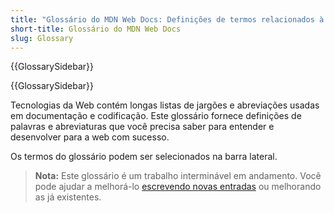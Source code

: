```yaml
---
title: "Glossário do MDN Web Docs: Definições de termos relacionados à Web"
short-title: Glossário do MDN Web Docs
slug: Glossary
---
```


{{GlossarySidebar}}

{{GlossarySidebar}}

Tecnologias da Web contém longas listas de jargões e abreviações usadas em documentação e codificação. Este glossário fornece definições de palavras e abreviaturas que você precisa saber para entender e desenvolver para a web com sucesso.

Os termos do glossário podem ser selecionados na barra lateral.

> **Nota:** Este glossário é um trabalho interminável em andamento. Você pode ajudar a melhorá-lo [escrevendo novas entradas](/pt-BR/docs/MDN/Writing_guidelines/Howto/Write_a_new_entry_in_the_glossary) ou melhorando as já existentes.
